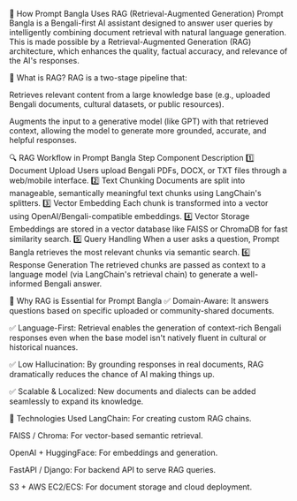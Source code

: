🧠 How Prompt Bangla Uses RAG (Retrieval-Augmented Generation)
Prompt Bangla is a Bengali-first AI assistant designed to answer user queries by intelligently combining document retrieval with natural language generation. This is made possible by a Retrieval-Augmented Generation (RAG) architecture, which enhances the quality, factual accuracy, and relevance of the AI's responses.

📌 What is RAG?
RAG is a two-stage pipeline that:

Retrieves relevant content from a large knowledge base (e.g., uploaded Bengali documents, cultural datasets, or public resources).

Augments the input to a generative model (like GPT) with that retrieved context, allowing the model to generate more grounded, accurate, and helpful responses.

🔍 RAG Workflow in Prompt Bangla
Step	Component	Description
1️⃣	Document Upload	Users upload Bengali PDFs, DOCX, or TXT files through a web/mobile interface.
2️⃣	Text Chunking	Documents are split into manageable, semantically meaningful text chunks using LangChain's splitters.
3️⃣	Vector Embedding	Each chunk is transformed into a vector using OpenAI/Bengali-compatible embeddings.
4️⃣	Vector Storage	Embeddings are stored in a vector database like FAISS or ChromaDB for fast similarity search.
5️⃣	Query Handling	When a user asks a question, Prompt Bangla retrieves the most relevant chunks via semantic search.
6️⃣	Response Generation	The retrieved chunks are passed as context to a language model (via LangChain's retrieval chain) to generate a well-informed Bengali answer.

🚀 Why RAG is Essential for Prompt Bangla
✅ Domain-Aware: It answers questions based on specific uploaded or community-shared documents.

✅ Language-First: Retrieval enables the generation of context-rich Bengali responses even when the base model isn't natively fluent in cultural or historical nuances.

✅ Low Hallucination: By grounding responses in real documents, RAG dramatically reduces the chance of AI making things up.

✅ Scalable & Localized: New documents and dialects can be added seamlessly to expand its knowledge.

🔧 Technologies Used
LangChain: For creating custom RAG chains.

FAISS / Chroma: For vector-based semantic retrieval.

OpenAI + HuggingFace: For embeddings and generation.

FastAPI / Django: For backend API to serve RAG queries.

S3 + AWS EC2/ECS: For document storage and cloud deployment.
